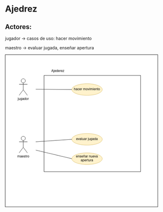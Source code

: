 # Ajedrez

## Actores:

jugador -> casos de uso: hacer movimiento

maestro -> evaluar jugada, enseñar apertura

<img src="tarea2cu.png">
